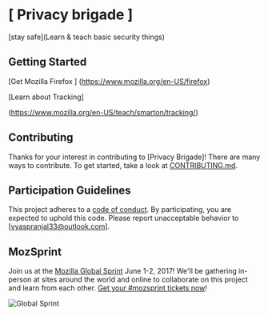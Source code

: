 # [ Privacy brigade ]

[stay safe](Learn & teach basic security things)

## Getting Started

[Get Mozilla Firefox ]
(https://www.mozilla.org/en-US/firefox)

[Learn about Tracking]

(https://www.mozilla.org/en-US/teach/smarton/tracking/)

## Contributing

Thanks for your interest in contributing to [Privacy Brigade]! There are many ways to contribute. To get started, take a look at [CONTRIBUTING.md](CONTRIBUTING.md).

## Participation Guidelines

This project adheres to a [code of conduct](CODE_OF_CONDUCT.md). By participating, you are expected to uphold this code. Please report unacceptable behavior to [vyaspranjal33@outlook.com].

## MozSprint

Join us at the [Mozilla Global Sprint](http://mozilla.github.io/global-sprint/) June 1-2, 2017! We'll be gathering in-person at sites around the world and online to collaborate on this project and learn from each other. [Get your #mozsprint tickets now](http://mozilla.github.io/global-sprint/)!

![Global Sprint](https://cloud.githubusercontent.com/assets/617994/24632585/b2b07dcc-1892-11e7-91cf-f9e473187cf7.png)
